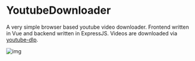 ﻿# YoutubeDownloader

A very simple browser based youtube video downloader. Frontend written in Vue and backend written in ExpressJS. Videos are downloaded via [youtube-dlp](https://github.com/yt-dlp/yt-dlp).

![img](https://cdn.upload.systems/uploads/zUn9gUlj.png)
